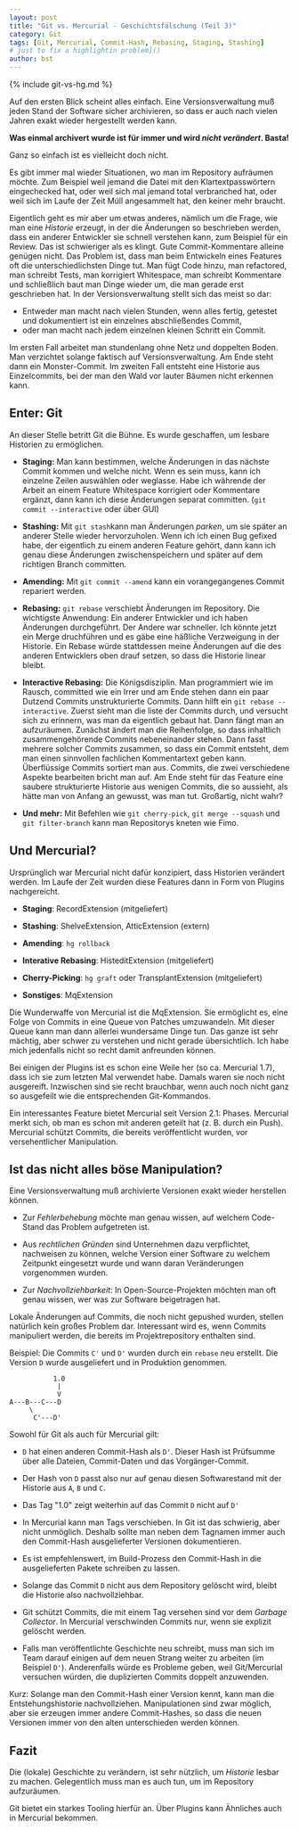 ```yaml
---
layout: post
title: "Git vs. Mercurial - Geschichtsfälschung (Teil 3)"
category: Git
tags: [Git, Mercurial, Commit-Hash, Rebasing, Staging, Stashing]
# just to fix a highlightin problem]()
author: bst
---
```


{% include git-vs-hg.md %}

Auf den ersten Blick scheint alles einfach.
Eine Versionsverwaltung muß jeden Stand der Software sicher archivieren,
so dass er auch nach vielen Jahren exakt wieder hergestellt werden kann.

**Was einmal archivert wurde ist für immer und wird *nicht verändert*. Basta!**

Ganz so einfach ist es vielleicht doch nicht. 

Es gibt immer mal wieder Situationen,
wo man im Repository aufräumen möchte. Zum Beispiel weil jemand die Datei mit 
den Klartextpasswörtern eingechecked hat, oder weil sich mal jemand total
verbranched hat, oder weil sich im Laufe der Zeit Müll angesammelt hat, den
keiner mehr braucht.

Eigentlich geht es mir aber um etwas anderes, nämlich um die Frage,
wie man eine *Historie* erzeugt, in der die Änderungen so beschrieben werden, dass ein anderer Entwickler sie schnell verstehen kann, zum Beispiel für ein Review. Das ist schwieriger als es klingt. Gute Commit-Kommentare alleine genügen nicht. Das Problem ist, dass man beim Entwickeln eines Features oft die unterschiedlichsten Dinge tut. Man fügt Code hinzu, man refactored, man schreibt Tests, man korrigiert Whitespace, man schreibt Kommentare und schließlich baut man Dinge wieder um, die man gerade erst geschrieben hat.
In der Versionsverwaltung stellt sich das meist so dar:

 * Entweder man macht nach vielen Stunden, wenn alles fertig, getestet und 
   dokumentiert ist ein einzelnes abschließendes Commit, 
 * oder man macht nach jedem einzelnen kleinen Schritt ein Commit.

Im ersten Fall arbeitet man stundenlang ohne Netz und doppelten Boden. Man verzichtet solange faktisch auf Versionsverwaltung. Am Ende steht dann ein Monster-Commit. Im zweiten Fall entsteht eine Historie aus Einzelcommits, bei der man den Wald vor lauter Bäumen nicht erkennen kann.

Enter: Git
----------

An dieser Stelle betritt Git die Bühne. Es wurde geschaffen, um lesbare Historien zu ermöglichen.

 * **Staging:** Man kann bestimmen, welche Änderungen in das nächste Commit 
   kommen und welche nicht. Wenn es sein muss, kann ich einzelne Zeilen auswählen oder weglasse. Habe ich währende der Arbeit an einem Feature Whitespace korrigiert oder Kommentare ergänzt, dann kann ich diese Änderungen separat committen. (`git commit --interactive` oder über GUI)

 * **Stashing:** Mit `git stash`kann man Änderungen *parken*, um sie später an 
   anderer Stelle wieder hervorzuholen. Wenn ich ich einen Bug gefixed habe, der eigentlich zu einem anderen Feature gehört, dann kann ich genau diese Änderungen zwischenspeichern und später auf dem richtigen Branch committen. 

 * **Amending:** Mit `git commit --amend` kann ein vorangegangenes Commit 
   repariert werden.
 
 * **Rebasing:** `git rebase` verschiebt Änderungen im Repository. Die 
   wichtigste Anwendung: Ein anderer Entwickler und ich haben Änderungen
   durchgeführt. Der Andere war schneller. Ich könnte jetzt ein Merge druchführen und es gäbe eine häßliche Verzweigung in der Historie. Ein
   Rebase würde stattdessen meine Änderungen auf die des anderen Entwicklers oben drauf setzen, so dass die Historie linear bleibt.

 * **Interactive Rebasing:** Die Königsdisziplin. Man programmiert wie im 
   Rausch, committed wie ein Irrer und am Ende stehen dann ein paar Dutzend Commits unstrukturierte Commits. Dann hilft ein `git rebase --interactive`.
   Zuerst sieht man die liste der Commits durch, und versucht sich zu erinnern, was man da eigentlich gebaut hat. Dann fängt man an aufzuräumen.
   Zunächst ändert man die Reihenfolge, so dass inhaltlich zusammengehörende Commits nebeneinander stehen. Dann fasst mehrere solcher Commits zusammen,
   so dass ein Commit entsteht, dem man einen sinnvollen fachlichen Kommentartext geben kann. Überflüssige Commits sortiert man aus. Commits, die zwei verschiedene Aspekte bearbeiten bricht man auf.
   Am Ende steht für das Feature eine saubere strukturierte Historie aus wenigen Commits, die so aussieht, als hätte man von Anfang an gewusst, was man tut. Großartig, nicht wahr?

 * **Und mehr:** Mit Befehlen wie `git cherry-pick`, `git merge --squash` und `git filter-branch` kann man Repositorys kneten wie Fimo.


Und Mercurial?
--------------

Ursprünglich war Mercurial nicht dafür konzipiert, dass Historien verändert werden. Im Laufe der Zeit wurden diese Features dann in Form von Plugins nachgereicht.

  * **Staging**: RecordExtension (mitgeliefert)

  * **Stashing**: ShelveExtension, AtticExtension (extern)
  
  * **Amending**: `hg rollback`
  
  * **Interative Rebasing**: HisteditExtension (mitgeliefert)
  
  * **Cherry-Picking**: `hg graft` oder TransplantExtension (mitgeliefert)
  
  * **Sonstiges**: MqExtension

Die Wunderwaffe von Mercurial ist die MqExtension. Sie ermöglicht es, eine Folge von Commits in eine Queue von Patches umzuwandeln. Mit dieser Queue kann man dann allerlei wundersame Dinge tun. Das ganze ist sehr mächtig, aber schwer zu verstehen und nicht gerade übersichtlich. Ich habe mich jedenfalls nicht so recht damit anfreunden können. 

Bei einigen der Plugins ist es schon eine Weile her (so ca. Mercurial 1.7), dass ich sie zum letzten Mal verwendet habe. Damals waren sie noch nicht ausgereift. Inzwischen sind sie recht brauchbar, wenn auch noch nicht ganz so ausgefeilt wie die entsprechenden Git-Kommandos. 

Ein interessantes Feature bietet Mercurial seit Version 2.1: Phases. Mercurial merkt sich, ob man es schon mit anderen geteilt hat (z. B. durch ein Push). Mercurial schützt Commits, die bereits veröffentlicht wurden, vor versehentlicher Manipulation.

Ist das nicht alles böse Manipulation?
--------------------------------------

Eine Versionsverwaltung muß archivierte Versionen exakt wieder herstellen können. 

 * Zur *Fehlerbehebung* möchte man genau wissen, auf welchem Code-Stand das
   Problem aufgetreten ist.

 * Aus *rechtlichen Gründen* sind Unternehmen dazu verpflichtet, nachweisen zu
   können, welche Version einer Software zu welchem Zeitpunkt eingesetzt wurde
   und wann daran Veränderungen vorgenommen wurden.

 * Zur *Nachvollziehbarkeit*: In Open-Source-Projekten möchten man oft genau 
   wissen, wer was zur Software beigetragen hat.

Lokale Änderungen auf Commits, die noch nicht gepushed wurden, stellen natürlich kein großes Problem dar. Interessant wird es, wenn Commits manipuliert werden, die bereits im Projektrepository enthalten sind.

Beispiel: Die Commits `C'` und `D'` wurden durch ein `rebase` neu erstellt. Die Version `D` wurde ausgeliefert und in Produktion genommen.

               1.0
                |
                V
    A---B---C---D
         \
          C'---D'

Sowohl für Git als auch für Mercurial gilt:

 * `D` hat einen anderen Commit-Hash als `D'`. Dieser Hash ist Prüfsumme 
   über alle Dateien, Commit-Daten und das Vorgänger-Commit.

 * Der Hash von `D` passt also nur auf genau diesen Softwarestand mit der
   Historie aus `A`, `B` und `C`.

 * Das Tag "1.0" zeigt weiterhin auf das Commit `D` nicht auf `D'`

 * In Mercurial kann man Tags verschieben. In Git ist das schwierig, 
   aber nicht unmöglich. Deshalb sollte man neben dem Tagnamen immer
   auch den Commit-Hash ausgelieferter Versionen dokumentieren.

 * Es ist empfehlenswert, im Build-Prozess den Commit-Hash in die
   ausgelieferten Pakete schreiben zu lassen.

 * Solange das Commit `D` nicht aus dem Repository gelöscht wird, bleibt 
   die Historie also nachvollziehbar.

 * Git schützt Commits, die mit einem Tag versehen sind vor dem *Garbage
   Collector*. In Mercurial verschwinden Commits nur, wenn sie explizit gelöscht werden.

 * Falls man veröffentlichte Geschichte neu schreibt, muss man sich im Team
   darauf einigen auf dem neuen Strang weiter zu arbeiten (im Beispiel `D'`). Anderenfalls würde es Probleme geben, weil Git/Mercurial versuchen würden, die duplizierten Commits doppelt anzuwenden.

Kurz: Solange man den Commit-Hash einer Version kennt, kann man die Entstehungshistorie nachvollziehen. Manipulationen sind zwar möglich, aber sie erzeugen immer andere Commit-Hashes, so dass die neuen Versionen immer von den alten unterschieden werden können.

Fazit
-----

Die (lokale) Geschichte zu verändern, ist sehr nützlich, um *Historie* lesbar zu machen. Gelegentlich muss man es auch tun, um im Repository aufzuräumen.

Git bietet ein starkes Tooling hierfür an. Über Plugins kann Ähnliches auch in Mercurial bekommen. 
